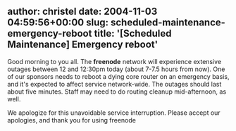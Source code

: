 author: christel
date: 2004-11-03 04:59:56+00:00
slug: scheduled-maintenance-emergency-reboot
title: '[Scheduled Maintenance] Emergency reboot'
---

Good morning to you all.  The **freenode** network will experience extensive outages between 12 and 12:30pm today (about 7-7.5 hours from now).  One of our sponsors needs to reboot a dying core router on an emergency basis, and it's expected to affect service network-wide.  The outages should last about five minutes.  Staff may need to do routing cleanup mid-afternoon, as well.



We apologize for this unavoidable service interruption.  Please accept our apologies, and thank you for using freenode
